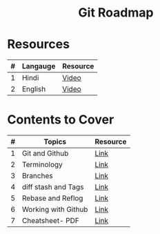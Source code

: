 <h1 align="center">
    Git Roadmap 
</h1>


# Resources 
|  #  |      Langauge       |   Resource   |  
|-----|---------------------|----------------|
|1| Hindi | [Video](https://www.youtube.com/watch?v=q8EevlEpQ2A&list=PLu71SKxNbfoC4nsN2NTFEHPCyvm_CnbDq&index=4&t=2s) |
|2| English |  [Video](https://www.youtube.com/watch?v=apGV9Kg7ics) |

# Contents to Cover 
|  #  |      Topics       |   Resource   | 
|-----|---------------------|----------------|
|1 |Git and Github| [Link](https://docs.chaicode.com/git-and-github/)|
|2| Terminology | [Link](https://docs.chaicode.com/terminology/)|
|3| Branches | [Link](https://docs.chaicode.com/branches-in-git/)|
|4| diff stash and Tags | [Link](https://docs.chaicode.com/diff-stash-and-tags/)|
|5| Rebase and Reflog| [Link](https://docs.chaicode.com/rebase-and-reflog/)|
|6| Working with Github | [Link](https://docs.chaicode.com/getting-started-with-github/)|
|7| Cheatsheet- PDF | [Link](https://github.com/Developer-RONNIE/DSA-Bootcamp-Java/blob/main/lectures/01-git/git-cheat-sheet-education.pdf)|
